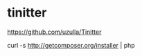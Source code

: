 tinitter
========

https://github.com/uzulla/Tinitter


curl -s http://getcomposer.org/installer | php